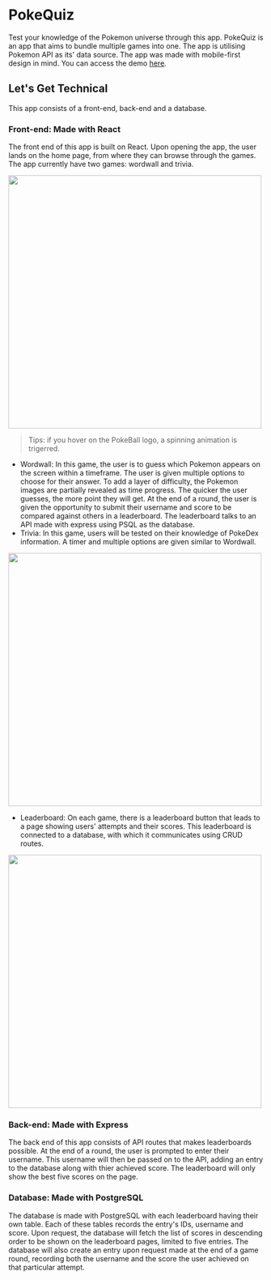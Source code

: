 # PokeQuiz

Test your knowledge of the Pokemon universe through this app. PokeQuiz is an app that aims to bundle multiple games into one. The app is utilising Pokemon API as its' data source. The app was made with mobile-first design in mind. You can access the demo [here](https://fancy-mooncake-9337fd.netlify.app/).


## Let's Get Technical
This app consists of a front-end, back-end and a database.

### Front-end: Made with React
The front end of this app is built on React. Upon opening the app, the user lands on the home page, from where they can browse through the games. The app currently have two games: wordwall and trivia.

<img src="./public/images/homepage.png"  width="500">

> Tips: if you hover on the PokeBall logo, a spinning animation is trigerred.

- Wordwall: In this game, the user is to guess which Pokemon appears on the screen within a timeframe. The user is given multiple options to choose for their answer. To add a layer of difficulty, the Pokemon images are partially revealed as time progress. The quicker the user guesses, the more point they will get. At the end of a round, the user is given the opportunity to submit their username and score to be compared against others in a leaderboard. The leaderboard talks to an API made with express using PSQL as the database.
- Trivia: In this game, users will be tested on their knowledge of PokeDex information. A timer and multiple options are given similar to Wordwall.

<img src="./public/images/wordwall.png"  width="500">

- Leaderboard: On each game, there is a leaderboard button that leads to a page showing users' attempts and their scores. This leaderboard is connected to a database, with which it communicates using CRUD routes.

<img src="./public/images/trivia.png"  width="500">

### Back-end: Made with Express
The back end of this app consists of API routes that makes leaderboards possible. At the end of a round, the user is prompted to enter their username. This username will then be passed on to the API, adding an entry to the database along with thier achieved score. The leaderboard will only show the best five scores on the page.

### Database: Made with PostgreSQL
The database is made with PostgreSQL with each leaderboard having their own table. Each of these tables records the entry's IDs, username and score. Upon request, the database will fetch the list of scores in descending order to be shown on the leaderboard pages, limited to five entries. The database will also create an entry upon request made at the end of a game round, recording both the username and the score the user achieved on that particular attempt.